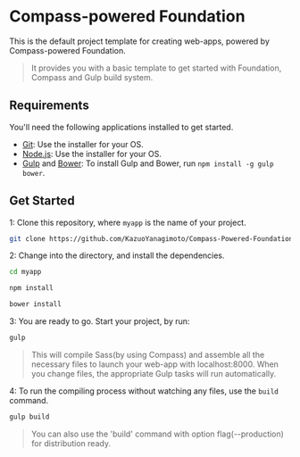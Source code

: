 # Compass-powered Foundation

This is the default project template for creating web-apps, powered by Compass-powered Foundation. 

> It provides you with a basic template to get started with Foundation, Compass and Gulp build system.

## Requirements

You'll need the following applications installed to get started.

  - [Git](http://git-scm.com/downloads): Use the installer for your OS.
  - [Node.js](http://nodejs.org): Use the installer for your OS.
  - [Gulp](http://gulpjs.com/) and [Bower](http://bower.io): To install Gulp and Bower, run `npm install -g gulp bower`.

## Get Started

1: Clone this repository, where `myapp` is the name of your project.

```bash
git clone https://github.com/KazuoYanagimoto/Compass-Powered-Foundation.git myapp
```

2: Change into the directory, and install the dependencies.

```bash
cd myapp
```

```bash
npm install
```

```bash
bower install
```

3: You are ready to go. Start your project, by run:

```bash
gulp
```

> This will compile Sass(by using Compass) and assemble all the necessary files to launch your web-app with localhost:8000. 
When you change files, the appropriate Gulp tasks will run automatically.

4: To run the compiling process without watching any files, use the `build` command.

```bash
gulp build
```

> You can also use the 'build' command with option flag(--production) for distribution ready.
